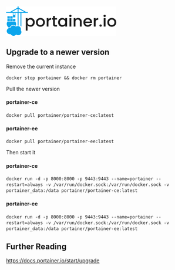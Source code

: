 ![](img/portainerlogo.png)

## Upgrade to a newer version

Remove the current instance
``` shell
docker stop portainer && docker rm portainer
```
Pull the newer version
#### portainer-ce
```shell
docker pull portainer/portainer-ce:latest
```
#### portainer-ee
```shell
docker pull portainer/portainer-ee:latest
```
Then start it
#### portainer-ce
``` shell
docker run -d -p 8000:8000 -p 9443:9443 --name=portainer --restart=always -v /var/run/docker.sock:/var/run/docker.sock -v portainer_data:/data portainer/portainer-ce:latest
```
#### portainer-ee
``` shell
docker run -d -p 8000:8000 -p 9443:9443 --name=portainer --restart=always -v /var/run/docker.sock:/var/run/docker.sock -v portainer_data:/data portainer/portainer-ee:latest
```
## Further Reading

https://docs.portainer.io/start/upgrade
